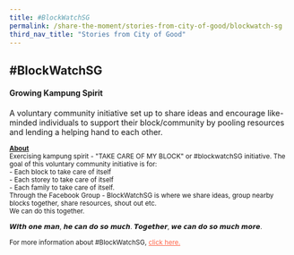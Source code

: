 ```yaml
---
title: #BlockWatchSG
permalink: /share-the-moment/stories-from-city-of-good/blockwatch-sg
third_nav_title: "Stories from City of Good"
---
```

## #BlockWatchSG

#### Growing Kampung Spirit

A voluntary community initiative set up to share ideas and encourage like-minded individuals to support their block/community by pooling resources and lending a helping hand to each other.

<sup><b><u>About</u></b><br>Exercising kampung spirit - "TAKE CARE OF MY BLOCK" or #blockwatchSG initiative.
The goal of this voluntary community initiative is for:<br>- Each block to take care of itself<br>- Each storey to take care of itself<br>- Each family to take care of itself.
<br>Through the Facebook Group - BlockWatchSG is where we share ideas, group nearby blocks together, share resources, shout out etc.<br>We can do this together. <br><br>𝙒𝙞𝙩𝙝 𝙤𝙣𝙚 𝙢𝙖𝙣, 𝙝𝙚 𝙘𝙖𝙣 𝙙𝙤 𝙨𝙤 𝙢𝙪𝙘𝙝.
𝙏𝙤𝙜𝙚𝙩𝙝𝙚𝙧, 𝙬𝙚 𝙘𝙖𝙣 𝙙𝙤 𝙨𝙤 𝙢𝙪𝙘𝙝 𝙢𝙤𝙧𝙚.
<br><br>For more information about #BlockWatchSG, <a href="https://www.facebook.com/groups/216655856220520/" style="color:tomato">click here.</a></sup>
